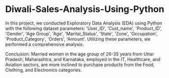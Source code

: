 # Diwali-Sales-Analysis-Using-Python
In this project, we conducted Exploratory Data Analysis (EDA) using Python with the following dataset parameters: 'User_ID', 'Cust_name', 'Product_ID', 'Gender', 'Age Group', 'Age', 'Marital_Status', 'State', 'Zone', 'Occupation', 'Product_Category', 'Orders', 'Amount'. Utilizing these parameters, we performed a comprehensive analysis.

Conclusion: Married women in the age group of 26-35 years from Uttar Pradesh, Maharashtra, and Karnataka, employed in the IT, Healthcare, and Aviation sectors, are more inclined to purchase products from the Food, Clothing, and Electronics categories.

